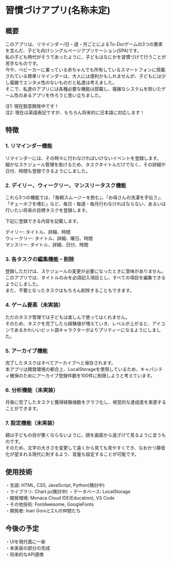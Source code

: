 # 習慣づけアプリ(名称未定)

## 概要
このアプリは、リマインダー/日・週・月ごとによるTo-Do/ゲームの3つの要素を含んだ、子ども向けシングルページアプリケーション(SPA)です。  
私の子ども時代がそうであったように、子どもはなにかを習慣づけて行うことが苦手なものです。  
今や、ベビーカーに乗っている赤ちゃんでも所有しているスマートフォンに搭載されている標準リマインダーは、大人には便利かもしれませんが、子どもには少し複雑でエンタメ性のないものだと私達は考えました。  
そこで、私達のアプリには各種必要な機能は搭載し、複雑なシステムを除いたゲーム性のあるアプリを作ろうと思い立ちました。  
  
注1: 現在鋭意開発中です！  
注2: 現在は英語表記ですが、もちろん将来的に日本語に対応します！  

## 特徴
### 1. リマインダー機能
リマインダーには、その時々に行わなければいけないイベントを登録します。  
細かなスケジュール管理を助けるため、タスクタイトルだけでなく、その詳細や日付、時間も登録できるようにしました。  

### 2. デイリー、ウィークリー、マンスリータスク機能
これら3つの機能では、「毎朝スムージーを飲む」、「お母さんの洗濯を手伝う」、「チェーホフを嗜む」など、毎日・毎週・毎月行わなければならない、あるいは行いたい将来の目標タスクを登録します。  
  
下記に登録できる内容を記載します。　　

デイリー: タイトル、詳細、時間  
ウィークリー: タイトル、詳細、曜日、時間  
マンスリー: タイトル、詳細、日付、時間  

### 3. 各タスクの編集機能・削除
登録しただけは、スケジュールの変更が必要になったときに意味がありません。  
このアプリでは、タイトルのみを必須記入項目とし、すべての項目を編集できるようにしました。  
また、不要となったタスクはもちろん削除することもできます。  

### 4. ゲーム要素（未実装）
ただのタスク管理では子どもは楽しんで使ってはくれません。  
そのため、タスクを完了したら経験値が増えていき、レベルが上がると、アイコンであるかわいいビット調キャラクターがよりプリティーになるようにしました。  

### 5. アーカイブ機能
完了したタスクはすべてアーカイブへと保存されます。  
本アプリは開発環境の都合上、LocalStorageを使用しているため、キャパシティ確保のためにアーカイブ登録件数を100件に制限しようと考えています。  

### 6. 分析機能（未実装）
月毎に完了したタスクと獲得経験値数をグラフ化し、視覚的な達成度を実感することができます。  

### 7. 設定機能（未実装）
親は子どもの目が悪くならないように、顔を画面から遠ざけて見るように言うものです。  
そのため、文字の大きさを変更して遠くから見ても見やすくでき、なおかつ静音化が望まれる現代に則するよう、音量も設定することが可能です。  

## 使用技術
・言語: HTML, CSS, JavaScript, Python(検討中)  
・ライブラリ: Chart.js(検討中)
・データベース: LocalStorage  
・開発環境: Monaca Cloud IDE(Education), VS Code  
・その他技術: FontAwesome, GoogleFonts  
・開発者: Inari Goroと2人の仲間たち  

## 今後の予定
・UIを現代風に一新  
・未実装の部分の完成  
・将来的なAPI連携

